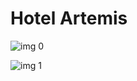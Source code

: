 # Hotel Artemis

![img 0](https://crustula.files.wordpress.com/2018/06/hotel-artemis0.jpg?w=1038&h=576&crop=1)

![img 1](https://i.imgur.com/s5ozlM7.png)

